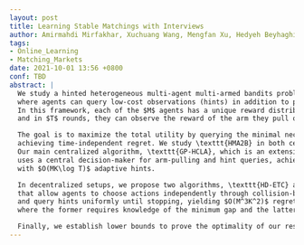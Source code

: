 ```yaml
---
layout: post
title: Learning Stable Matchings with Interviews
author: Amirmahdi Mirfakhar, Xuchuang Wang, Mengfan Xu, Hedyeh Beyhaghi, Mohammad Hajiesmaili 
tags:
- Online_Learning
- Matching_Markets
date: 2021-10-01 13:56 +0800
conf: TBD
abstract: |
  We study a hinted heterogeneous multi-agent multi-armed bandits problem (\texttt{HMA2B}), 
  where agents can query low-cost observations (hints) in addition to pulling arms. 
  In this framework, each of the $M$ agents has a unique reward distribution over $K$ arms, 
  and in $T$ rounds, they can observe the reward of the arm they pull only if no other agent pulls that arm.  

  The goal is to maximize the total utility by querying the minimal necessary hints without pulling arms, 
  achieving time-independent regret. We study \texttt{HMA2B} in both centralized and decentralized setups. 
  Our main centralized algorithm, \texttt{GP-HCLA}, which is an extension of \texttt{HCLA}, 
  uses a central decision-maker for arm-pulling and hint queries, achieving $O(M^4K)$ regret 
  with $O(MK\log T)$ adaptive hints. 

  In decentralized setups, we propose two algorithms, \texttt{HD-ETC} and \texttt{EBHD-ETC}, 
  that allow agents to choose actions independently through collision-based communication 
  and query hints uniformly until stopping, yielding $O(M^3K^2)$ regret with $O(M^3K\log T)$ hints, 
  where the former requires knowledge of the minimum gap and the latter does not. 

  Finally, we establish lower bounds to prove the optimality of our results and verify them through numerical simulations.
---
```

